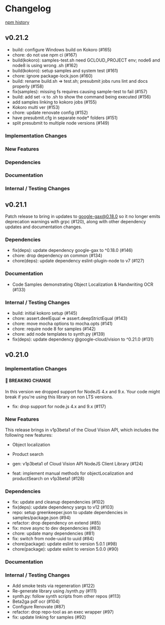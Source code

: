 # Changelog

[npm history][1]

[1]: https://www.npmjs.com/package/@google-cloud/nodejs-vision?activeTab=versions

## v0.21.2

- build: configure Windows build on Kokoro (#165)
- chore: do not use npm ci (#167)
- build(kokoro): samples-test.sh need GCLOUD_PROJECT env; node6 and node8 is using wrong .sh (#162)
- build(kokoro): setup samples and system test (#161)
- chore: ignore package-lock.json (#160)
- build: rename build.sh => test.sh; presubmit jobs runs lint and docs properly (#158)
- fix(samples): missing fs requires causing sample-test to fail (#157)
- build: add set -x to .sh to show the command being executed (#156)
- add samples linking to kokoro jobs (#155)
- Kokoro multi ver (#153)
- chore: update renovate config (#152)
- have presubmit.cfg in separate node* folders (#151)
- split presubmit to multiple node versions (#149)

### Implementation Changes

### New Features

### Dependencies

### Documentation

### Internal / Testing Changes

## v0.21.1

Patch release to bring in updates to google-gax@0.18.0 so it no longer emits deprecation warnings with grpc (#120), along with other dependency updates and documentation changes.

### Dependencies
- fix(deps): update dependency google-gax to ^0.18.0 (#146)
- chore: drop dependency on common (#134)
- chore(deps): update dependency eslint-plugin-node to v7 (#127)

### Documentation
- Code Samples demonstrating Object Localization & Handwriting OCR (#133)

### Internal / Testing Changes
- build: initial kokoro setup (#145)
- chore: assert.deelEqual => assert.deepStrictEqual (#143)
- chore: move mocha options to mocha.opts (#141)
- chore: require node 8 for samples (#142)
- chore: add node templates to synth.py (#139)
- fix(deps): update dependency @google-cloud/vision to ^0.21.0 (#131)

## v0.21.0

### Implementation Changes
#### 🚨 BREAKING CHANGE
In this version we dropped support for NodeJS 4.x and 9.x. Your code might break if you're using this library on non LTS versions.
- fix: drop support for node.js 4.x and 9.x (#117)

### New Features
This release brings in v1p3beta1 of the Cloud Vision API, which includes the following new features:
- Object localization
- Product search

- gen: v1p3beta1 of Cloud Vision API NodeJS Client Library (#124)
- feat: implement manual methods for objectLocalization and productSearch on v1p3beta1 (#128)

### Dependencies
- fix: update and cleanup dependencies (#102)
- fix(deps): update dependency yargs to v12 (#103)
- repo: setup greenkeeper.json to update dependencies in samples/package.json (#94)
- refactor: drop dependency on extend (#85)
- fix: move async to dev dependencies (#83)
- chore: update many dependencies (#81)
- fix: switch from node-uuid to uuid (#84)
- chore(package): update eslint to version 5.0.1 (#98)
- chore(package): update eslint to version 5.0.0 (#90)

### Documentation

### Internal / Testing Changes
- Add smoke tests via regeneration (#122)
- Re-generate library using /synth.py (#111)
- synth.py: follow synth scripts from other repos (#113)
- Beta2ga pdf ocr (#104)
- Configure Renovate (#87)
- refactor: drop repo-tool as an exec wrapper (#97)
- fix: update linking for samples (#92)

